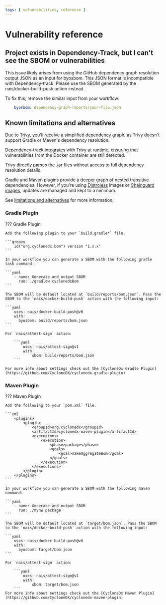 ```yaml
---
tags: [ vulnerabilities, reference ]
---
```


# Vulnerability reference

## Project exists in Dependency-Track, but I can't see the SBOM or vulnerabilities

This issue likely arises from using the GitHub dependency graph resolution output JSON as an input for byosbom. 
This JSON format is incompatible with Dependency-track. 
Please use the SBOM generated by the nais/docker-build-push action instead.

To fix this, remove the similar input from your workflow:

```yaml
    byosbom: dependency-graph-reports/your-file.json
```

## Known limitations and alternatives

Due to [Trivy](https://github.com/aquasecurity/trivy-action), you'll receive a simplified dependency graph, as Trivy
doesn't support Gradle or Maven's dependency resolution.

Dependency-track integrates with Trivy at runtime, ensuring that vulnerabilities from the Docker container are still detected.

Trivy directly parses the .jar files without access to full dependency resolution details.

Gradle and Maven plugins provide a deeper graph of nested transitive dependencies.
However, if you're using [Distroless](../explanations/README.md#distroless-google) images or
[Chainguard images](../explanations/README.md#chainguard), updates are managed and kept to a minimum.

See [limitations and alternatives](../attestation/reference/README.md#known-limitations-and-alternatives) for more information.

### Gradle Plugin

??? Gradle Plugin

    Add the following plugin to your `build.gradle*` file.

    ```groovy
        id("org.cyclonedx.bom") version "1.x.x"
    ```

    In your workflow you can generate a SBOM with the following gradle task command:

    ```yaml
        - name: Generate and output SBOM
          run: ./gradlew cyclonedxBom
    ```

    The SBOM will be default located at `build/reports/bom.json`. Pass the SBOM to the `nais/docker-build-push` action with the following input:

    ```yaml
        uses: nais/docker-build-push@v0
        with:
          byosbom: build/reports/bom.json
    ```

    For `nais/attest-sign` action:
    
        ```yaml
            uses: nais/attest-sign@v1
            with:
                sbom: build/reports/bom.json
        ```
  
    For more info about settings check out the [CycloneDx Gradle Plugin](https://github.com/CycloneDX/cyclonedx-gradle-plugin)

### Maven Plugin

??? Maven Plugin

    Add the following to your `pom.xml` file.

    ```xml
        <plugins>
            <plugin>
                <groupId>org.cyclonedx</groupId>
                <artifactId>cyclonedx-maven-plugin</artifactId>
                <executions>
                    <execution>
                        <phase>package</phase>
                        <goals>
                            <goal>makeAggregateBom</goal>
                        </goals>
                    </execution>
                </executions>
            </plugin>
        </plugins>
    ```

    In your workflow you can generate a SBOM with the following maven command:

    ```yaml
        - name: Generate and output SBOM
          run: ./mvnw package
    ```

    The SBOM will be default located at `target/bom.json`. Pass the SBOM to the `nais/docker-build-push` action with the following input:

    ```yaml
        uses: nais/docker-build-push@v0
        with:
          byosbom: target/bom.json
    ```

    For `nais/attest-sign` action:
    
        ```yaml
            uses: nais/attest-sign@v1
            with:
                sbom: target/bom.json
        ```
    For more info about settings check out the [CycloneDx Maven Plugin](https://github.com/CycloneDX/cyclonedx-maven-plugin)

